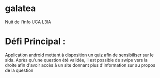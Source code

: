 # galatea
Nuit de l'info UCA L3IA 

# Défi Principal :
Application android mettant à disposition un quiz afin de sensibiliser sur le sida.
Après qu'une question été validée, il est possible de swipe vers la droite afin d'avoir accès à un site donnant plus d'information sur au propos de la question
